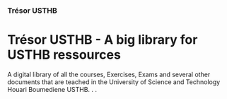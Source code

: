 ### Trésor USTHB
# Trésor USTHB - A big library for USTHB ressources
A digital library of all the courses, Exercises, Exams and several other documents that are teached in the University of Science and Technology Houari Boumediene USTHB.
.
.
